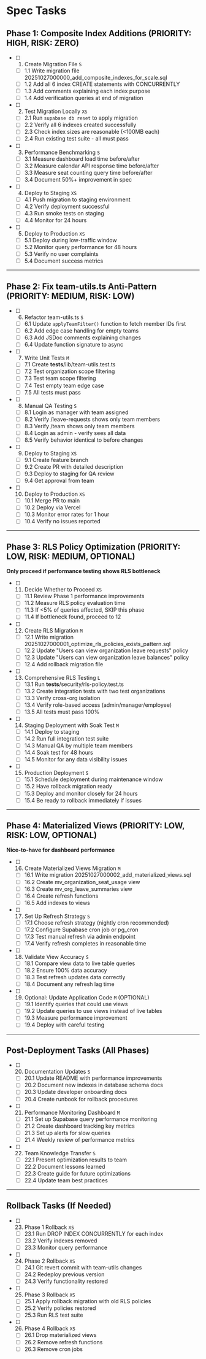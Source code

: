 # Spec Tasks

## Phase 1: Composite Index Additions (PRIORITY: HIGH, RISK: ZERO)

- [ ] 1. Create Migration File `S`
  - [ ] 1.1 Write migration file 20251027000000_add_composite_indexes_for_scale.sql
  - [ ] 1.2 Add all 6 index CREATE statements with CONCURRENTLY
  - [ ] 1.3 Add comments explaining each index purpose
  - [ ] 1.4 Add verification queries at end of migration

- [ ] 2. Test Migration Locally `XS`
  - [ ] 2.1 Run `supabase db reset` to apply migration
  - [ ] 2.2 Verify all 6 indexes created successfully
  - [ ] 2.3 Check index sizes are reasonable (<100MB each)
  - [ ] 2.4 Run existing test suite - all must pass

- [ ] 3. Performance Benchmarking `S`
  - [ ] 3.1 Measure dashboard load time before/after
  - [ ] 3.2 Measure calendar API response time before/after
  - [ ] 3.3 Measure seat counting query time before/after
  - [ ] 3.4 Document 50%+ improvement in spec

- [ ] 4. Deploy to Staging `XS`
  - [ ] 4.1 Push migration to staging environment
  - [ ] 4.2 Verify deployment successful
  - [ ] 4.3 Run smoke tests on staging
  - [ ] 4.4 Monitor for 24 hours

- [ ] 5. Deploy to Production `XS`
  - [ ] 5.1 Deploy during low-traffic window
  - [ ] 5.2 Monitor query performance for 48 hours
  - [ ] 5.3 Verify no user complaints
  - [ ] 5.4 Document success metrics

---

## Phase 2: Fix team-utils.ts Anti-Pattern (PRIORITY: MEDIUM, RISK: LOW)

- [ ] 6. Refactor team-utils.ts `S`
  - [ ] 6.1 Update `applyTeamFilter()` function to fetch member IDs first
  - [ ] 6.2 Add edge case handling for empty teams
  - [ ] 6.3 Add JSDoc comments explaining changes
  - [ ] 6.4 Update function signature to async

- [ ] 7. Write Unit Tests `M`
  - [ ] 7.1 Create __tests__/lib/team-utils.test.ts
  - [ ] 7.2 Test organization scope filtering
  - [ ] 7.3 Test team scope filtering
  - [ ] 7.4 Test empty team edge case
  - [ ] 7.5 All tests must pass

- [ ] 8. Manual QA Testing `S`
  - [ ] 8.1 Login as manager with team assigned
  - [ ] 8.2 Verify /leave-requests shows only team members
  - [ ] 8.3 Verify /team shows only team members
  - [ ] 8.4 Login as admin - verify sees all data
  - [ ] 8.5 Verify behavior identical to before changes

- [ ] 9. Deploy to Staging `XS`
  - [ ] 9.1 Create feature branch
  - [ ] 9.2 Create PR with detailed description
  - [ ] 9.3 Deploy to staging for QA review
  - [ ] 9.4 Get approval from team

- [ ] 10. Deploy to Production `XS`
  - [ ] 10.1 Merge PR to main
  - [ ] 10.2 Deploy via Vercel
  - [ ] 10.3 Monitor error rates for 1 hour
  - [ ] 10.4 Verify no issues reported

---

## Phase 3: RLS Policy Optimization (PRIORITY: LOW, RISK: MEDIUM, OPTIONAL)

**Only proceed if performance testing shows RLS bottleneck**

- [ ] 11. Decide Whether to Proceed `XS`
  - [ ] 11.1 Review Phase 1 performance improvements
  - [ ] 11.2 Measure RLS policy evaluation time
  - [ ] 11.3 If <5% of queries affected, SKIP this phase
  - [ ] 11.4 If bottleneck found, proceed to 12

- [ ] 12. Create RLS Migration `M`
  - [ ] 12.1 Write migration 20251027000001_optimize_rls_policies_exists_pattern.sql
  - [ ] 12.2 Update "Users can view organization leave requests" policy
  - [ ] 12.3 Update "Users can view organization leave balances" policy
  - [ ] 12.4 Add rollback migration file

- [ ] 13. Comprehensive RLS Testing `L`
  - [ ] 13.1 Run __tests__/security/rls-policy.test.ts
  - [ ] 13.2 Create integration tests with two test organizations
  - [ ] 13.3 Verify cross-org isolation
  - [ ] 13.4 Verify role-based access (admin/manager/employee)
  - [ ] 13.5 All tests must pass 100%

- [ ] 14. Staging Deployment with Soak Test `M`
  - [ ] 14.1 Deploy to staging
  - [ ] 14.2 Run full integration test suite
  - [ ] 14.3 Manual QA by multiple team members
  - [ ] 14.4 Soak test for 48 hours
  - [ ] 14.5 Monitor for any data visibility issues

- [ ] 15. Production Deployment `S`
  - [ ] 15.1 Schedule deployment during maintenance window
  - [ ] 15.2 Have rollback migration ready
  - [ ] 15.3 Deploy and monitor closely for 24 hours
  - [ ] 15.4 Be ready to rollback immediately if issues

---

## Phase 4: Materialized Views (PRIORITY: LOW, RISK: LOW, OPTIONAL)

**Nice-to-have for dashboard performance**

- [ ] 16. Create Materialized Views Migration `M`
  - [ ] 16.1 Write migration 20251027000002_add_materialized_views.sql
  - [ ] 16.2 Create mv_organization_seat_usage view
  - [ ] 16.3 Create mv_org_leave_summaries view
  - [ ] 16.4 Create refresh functions
  - [ ] 16.5 Add indexes to views

- [ ] 17. Set Up Refresh Strategy `S`
  - [ ] 17.1 Choose refresh strategy (nightly cron recommended)
  - [ ] 17.2 Configure Supabase cron job or pg_cron
  - [ ] 17.3 Test manual refresh via admin endpoint
  - [ ] 17.4 Verify refresh completes in reasonable time

- [ ] 18. Validate View Accuracy `S`
  - [ ] 18.1 Compare view data to live table queries
  - [ ] 18.2 Ensure 100% data accuracy
  - [ ] 18.3 Test refresh updates data correctly
  - [ ] 18.4 Document any refresh lag time

- [ ] 19. Optional: Update Application Code `M` (OPTIONAL)
  - [ ] 19.1 Identify queries that could use views
  - [ ] 19.2 Update queries to use views instead of live tables
  - [ ] 19.3 Measure performance improvement
  - [ ] 19.4 Deploy with careful testing

---

## Post-Deployment Tasks (All Phases)

- [ ] 20. Documentation Updates `S`
  - [ ] 20.1 Update README with performance improvements
  - [ ] 20.2 Document new indexes in database schema docs
  - [ ] 20.3 Update developer onboarding docs
  - [ ] 20.4 Create runbook for rollback procedures

- [ ] 21. Performance Monitoring Dashboard `M`
  - [ ] 21.1 Set up Supabase query performance monitoring
  - [ ] 21.2 Create dashboard tracking key metrics
  - [ ] 21.3 Set up alerts for slow queries
  - [ ] 21.4 Weekly review of performance metrics

- [ ] 22. Team Knowledge Transfer `S`
  - [ ] 22.1 Present optimization results to team
  - [ ] 22.2 Document lessons learned
  - [ ] 22.3 Create guide for future optimizations
  - [ ] 22.4 Update team best practices

---

## Rollback Tasks (If Needed)

- [ ] 23. Phase 1 Rollback `XS`
  - [ ] 23.1 Run DROP INDEX CONCURRENTLY for each index
  - [ ] 23.2 Verify indexes removed
  - [ ] 23.3 Monitor query performance

- [ ] 24. Phase 2 Rollback `XS`
  - [ ] 24.1 Git revert commit with team-utils changes
  - [ ] 24.2 Redeploy previous version
  - [ ] 24.3 Verify functionality restored

- [ ] 25. Phase 3 Rollback `XS`
  - [ ] 25.1 Apply rollback migration with old RLS policies
  - [ ] 25.2 Verify policies restored
  - [ ] 25.3 Run RLS test suite

- [ ] 26. Phase 4 Rollback `XS`
  - [ ] 26.1 Drop materialized views
  - [ ] 26.2 Remove refresh functions
  - [ ] 26.3 Remove cron jobs
